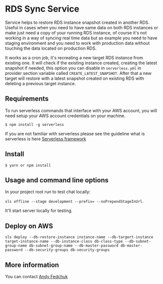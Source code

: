 # RDS Sync Service

Service helps to restore RDS instance snapshot created in another RDS. Useful in cases when you need to have same data on both RDS instances or make just need a copy of your running RDS instance, 
of course it's not working in a way of syncing real time data
but as example you need to have staging environment and 
you need to work with production data without touching the data located on production RDS.

It works as a cron job, it's recreating a new target RDS instance from existing one. It will check if the existing instance created, creating the latest snapshot if needed, this option you can disable in `serverless.yml` in provider section variable called `CREATE_LATEST_SNAPSHOT`.
After that a new target will restore with a latest snapshot created on existing RDS with deleting a previous target instance.

## Requirements

To run serverless commands that interface with your AWS account, you will need setup your AWS account credentials on your machine.

```
$ npm install -g serverless
```

If you are not familiar with serverless please see the guideline what is serverless is here [Serverless framework](https://www.serverless.com/framework/docs/)

## Install

```
$ yarn or npm install

```

## Usage and command line options

In your project root run to test chat locally:

`sls offline --stage development --prefix= --noPrependStageInUrl`.

It'll start server locally for testing.

## Deploy on AWS

`sls deploy --db-restore-instance instance-name --db-targert-instance target-instance-name
--db-instance-class db-class-type --db-subnet-group-name db-subnet-group-name --db-master-password db-master-password --db-security-groups db-security-groups`


## More information

You can contact [Andy Fedchuk](mailto:andriy.fedchuk@gmail.com)
